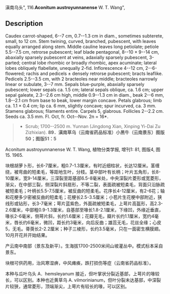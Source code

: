 滇南乌头",
116.**Aconitum austroyunnanense** W. T. Wang",

## Description
Caudex carrot-shaped, 6--7 cm, 0.7--1.3 cm in diam., sometimes subterete, small, to 12 cm. Stem twining, curved, branched, pubescent, with leaves equally arranged along stem. Middle cauline leaves long petiolate; petiole 5.5--7.5 cm, retrorse pubescent; leaf blade pentagonal, 8--10 × 9--14 cm, abaxially sparsely pubescent at veins, adaxially sparsely pubescent, 3-parted; central lobe rhombic or broadly rhombic, apex acuminate; lateral lobes obliquely flabellate, unequally 2-fid. Inflorescence 4--12 cm, 2--6-flowered; rachis and pedicels ± densely retrorse pubescent; bracts leaflike. Pedicels 2.5--3.5 cm, with 2 bracteoles near middle; bracteoles narrowly linear or subulate, 3--7 mm. Sepals blue-purple, abaxially sparsely pubescent; lower sepals ca. 1.5 cm; lateral sepals oblique, ca. 1.6 cm; upper sepal galeate, 2.3--2.6 cm high, middle 0.9--1.3 cm in diam., beak 2--6 mm, 1.8--2.1 cm from base to beak, lower margin concave. Petals glabrous; limb ca. 1.1 × 0.4 cm; lip ca. 6 mm, slightly concave; spur incurved, ca. 3 mm. Stamens glabrous; filaments entire. Carpels 5, glabrous. Follicles 2--2.2 cm. Seeds ca. 3.5 mm. Fl. Oct, fr. Oct--Nov. 2n = 16*.

> * Scrub; 1700--2500 m. Yunnan (Jingdong Xian, Xinping Yi-Dai Zu Zizhixian).
**89．滇南草乌（云南省药品标准）小黑牛（云南景东）图版50；图版51：5**

Aconitum austroyunnanense W. T. Wang, 植物分类学报, 增刊1: 81, 图版4, 图15. 1965.

块根胡萝卜形，长6-7厘米，粗0.7-1.3厘米，有时近细柱状，长达12厘米。茎缠绕，被弯曲的短柔毛，等距地生叶，分枝。茎中部叶有长柄；叶片五角形，长8-10厘米，宽9-14厘米，三深裂至距基部6.5-8毫米处，中央深裂片菱形或宽菱形，渐尖，在中部三裂，侧深裂片斜扇形，不等二裂，表面疏被短柔毛，背面只沿脉疏被短柔毛；叶柄长5.5-7.5厘米，被反曲的短柔毛。花序长4-12厘米，有2-6花；轴和花梗多少密被反曲的短柔毛；花梗长2.5-3.5厘米；小苞片生花梗中部附近，狭线形或钻形，长3-7毫米；萼片蓝紫色，外面疏被短柔毛，上萼片高盔形，高2.3-2.6厘米，中部粗0.9-1.3厘米，自基部至喙长1.8-2.1厘米，下缘凹，外缘近垂直，喙长2-6毫米，侧萼片斜，长约1.6厘米；花瓣无毛，瓣片长约1.1厘米，宽约4毫米，唇长约6毫米，微凹，距长约3毫米，向后反曲；雄蕊无毛，花丝全缘；心皮5，无毛。蓇葖长2-2.2厘米；种子三棱形，长约3.5毫米，只在一面密生横膜翅。10月开花并开始结果。

产云南中南部（景东及新平）。生海拔1700-2500米间山坡灌丛中。模式标本采自景东。

块根可供药用，治风寒湿痹，中风瘫痪，跌打损伤等症（云南省药品标准）。

本种与瓜叶乌头 A．hemsleyanum 接近，但叶掌状分裂近基部，上萼片的喙较长，可以区别。本种也近黄草乌 A. vilmorinianum，但叶分裂未达基部，中深裂片较狭，通常菱形，顶端渐尖，上萼片有较长的喙，可以区别。
